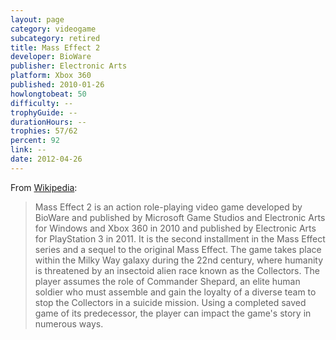 ```yaml
---
layout: page
category: videogame
subcategory: retired
title: Mass Effect 2
developer: BioWare
publisher: Electronic Arts
platform: Xbox 360
published: 2010-01-26
howlongtobeat: 50
difficulty: --
trophyGuide: --
durationHours: --
trophies: 57/62
percent: 92
link: --
date: 2012-04-26
---
```


From [Wikipedia](https://en.wikipedia.org/wiki/Mass_Effect_2):

> Mass Effect 2 is an action role-playing video game developed by BioWare and published by Microsoft Game Studios and Electronic Arts for Windows and Xbox 360 in 2010 and published by Electronic Arts for PlayStation 3 in 2011. It is the second installment in the Mass Effect series and a sequel to the original Mass Effect. The game takes place within the Milky Way galaxy during the 22nd century, where humanity is threatened by an insectoid alien race known as the Collectors. The player assumes the role of Commander Shepard, an elite human soldier who must assemble and gain the loyalty of a diverse team to stop the Collectors in a suicide mission. Using a completed saved game of its predecessor, the player can impact the game's story in numerous ways.
